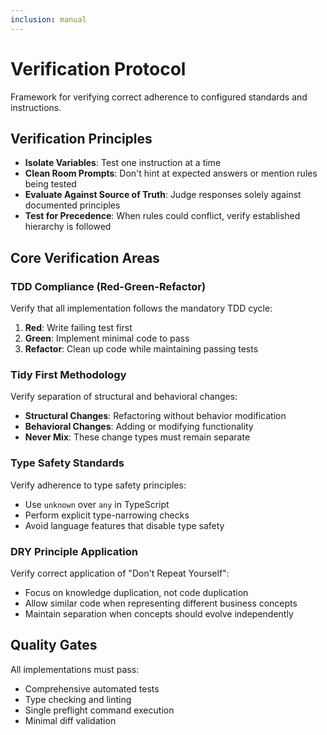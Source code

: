 ```yaml
---
inclusion: manual
---
```


# Verification Protocol

Framework for verifying correct adherence to configured standards and instructions.

## Verification Principles

- **Isolate Variables**: Test one instruction at a time
- **Clean Room Prompts**: Don't hint at expected answers or mention rules being tested
- **Evaluate Against Source of Truth**: Judge responses solely against documented principles
- **Test for Precedence**: When rules could conflict, verify established hierarchy is followed

## Core Verification Areas

### TDD Compliance (Red-Green-Refactor)

Verify that all implementation follows the mandatory TDD cycle:

1. **Red**: Write failing test first
2. **Green**: Implement minimal code to pass
3. **Refactor**: Clean up code while maintaining passing tests

### Tidy First Methodology

Verify separation of structural and behavioral changes:

- **Structural Changes**: Refactoring without behavior modification
- **Behavioral Changes**: Adding or modifying functionality
- **Never Mix**: These change types must remain separate

### Type Safety Standards

Verify adherence to type safety principles:

- Use `unknown` over `any` in TypeScript
- Perform explicit type-narrowing checks
- Avoid language features that disable type safety

### DRY Principle Application

Verify correct application of "Don't Repeat Yourself":

- Focus on knowledge duplication, not code duplication
- Allow similar code when representing different business concepts
- Maintain separation when concepts should evolve independently

## Quality Gates

All implementations must pass:

- Comprehensive automated tests
- Type checking and linting
- Single preflight command execution
- Minimal diff validation
